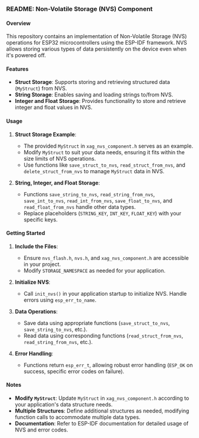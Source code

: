 ### README: Non-Volatile Storage (NVS) Component

#### Overview

This repository contains an implementation of Non-Volatile Storage (NVS) operations for ESP32 microcontrollers using the ESP-IDF framework. NVS allows storing various types of data persistently on the device even when it's powered off.

#### Features

- **Struct Storage**: Supports storing and retrieving structured data (`MyStruct`) from NVS.
- **String Storage**: Enables saving and loading strings to/from NVS.
- **Integer and Float Storage**: Provides functionality to store and retrieve integer and float values in NVS.

#### Usage

1. **Struct Storage Example**:
   - The provided `MyStruct` in `xag_nvs_component.h` serves as an example.
   - Modify `MyStruct` to suit your data needs, ensuring it fits within the size limits of NVS operations.
   - Use functions like `save_struct_to_nvs`, `read_struct_from_nvs`, and `delete_struct_from_nvs` to manage `MyStruct` data in NVS.

2. **String, Integer, and Float Storage**:
   - Functions `save_string_to_nvs`, `read_string_from_nvs`, `save_int_to_nvs`, `read_int_from_nvs`, `save_float_to_nvs`, and `read_float_from_nvs` handle other data types.
   - Replace placeholders (`STRING_KEY`, `INT_KEY`, `FLOAT_KEY`) with your specific keys.

#### Getting Started

1. **Include the Files**:
   - Ensure `nvs_flash.h`, `nvs.h`, and `xag_nvs_component.h` are accessible in your project.
   - Modify `STORAGE_NAMESPACE` as needed for your application.

2. **Initialize NVS**:
   - Call `init_nvs()` in your application startup to initialize NVS. Handle errors using `esp_err_to_name`.

3. **Data Operations**:
   - Save data using appropriate functions (`save_struct_to_nvs`, `save_string_to_nvs`, etc.).
   - Read data using corresponding functions (`read_struct_from_nvs`, `read_string_from_nvs`, etc.).

4. **Error Handling**:
   - Functions return `esp_err_t`, allowing robust error handling (`ESP_OK` on success, specific error codes on failure).

#### Notes

- **Modify `MyStruct`**: Update `MyStruct` in `xag_nvs_component.h` according to your application's data structure needs.
- **Multiple Structures**: Define additional structures as needed, modifying function calls to accommodate multiple data types.
- **Documentation**: Refer to ESP-IDF documentation for detailed usage of NVS and error codes.

